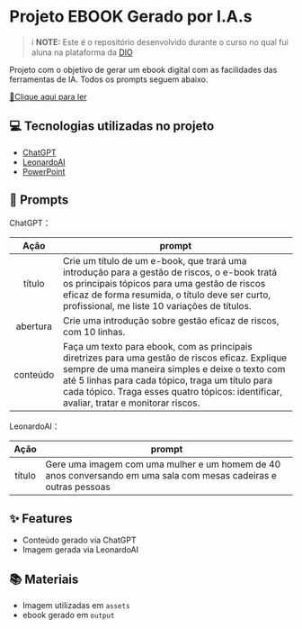 # Projeto EBOOK Gerado por I.A.s


 > ℹ️ **NOTE:** Este é o repositório desenvolvido durante o curso no qual fui aluna na plataforma da [DIO](https://dio.me)

Projeto com o objetivo de gerar um ebook digital com as facilidades das ferramentas de IA. Todos os prompts
seguem abaixo.

<a href="https://github.com/Vania-design-2025/prompts-recipe-to-create-a-ebook/blob/main/output/Ebook_Gest%C3%A3o%20de%20Riscos%20-%20Uma%20Introdu%C3%A7%C3%A3o%20Completa%20e%20Objetiva.pdf" title="View PDF now"> 📕Clique aqui para ler</a>

## 💻 Tecnologias utilizadas no projeto

- [ChatGPT](https://chat.openai.com/) 
- [LeonardoAI](https://leonardo.ai/)
- [PowerPoint](https://www.microsoft.com/en/microsoft-365/powerpoint)

## 🧠 Prompts


ChatGPT：

|   Ação   | prompt                                                                                                                                                                                                                                                                         |
| :------: | ------------------------------------------------------------------------------------------------------------------------------------------------------------------------------------------------------------------------------------------------------------------------------ |
|  título  | Crie um título de um e-book, que trará uma introdução para a gestão de riscos, o e-book tratá os principais tópicos para uma gestão de riscos eficaz de forma resumida, o título deve ser curto, profissional, me liste 10 variações de títulos.                                                     |
| abertura | Crie uma introdução sobre gestão eficaz de riscos, com 10 linhas. |
| conteúdo | Faça um texto para ebook, com as principais diretrizes para uma gestão de riscos eficaz. Explique sempre de uma maneira simples e deixe o texto com até 5 linhas para cada tópico, traga um título para cada tópico. Traga esses quatro tópicos: identificar, avaliar, tratar e monitorar riscos. |


LeonardoAI：

|  Ação  | prompt                                                                                 |
| :----: | -------------------------------------------------------------------------------------- |
| título | Gere uma imagem com uma mulher e um homem de 40 anos conversando em uma sala com mesas cadeiras e outras pessoas |

## ✨ Features

- Conteúdo gerado via ChatGPT
- Imagem gerada via LeonardoAI

## 📚 Materiais

- Imagem utilizadas em `assets`
- ebook gerado em `output`
